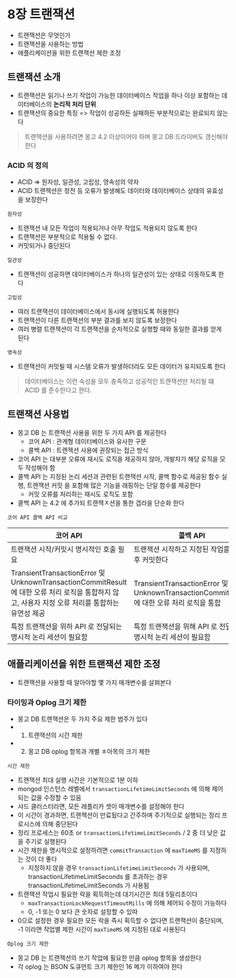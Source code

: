 # 8장 트랜잭션
- 트랜잭션은 무엇인가
- 트랜잭션을 사용하는 방법
- 애플리케이션을 위한 트랜잭션 제한 조정

## 트랜잭션 소개
- 트랜잭션은 읽기나 쓰기 작업이 가능한 데이터베이스 작업을 하나 이상 포함하는 데이터베이스의 **논리적 처리 단위**
- 트랜잭션의 중요한 특징 => 작업이 성공하든 실패하든 부분적으로는 완료되지 않는다

> 트랜잭션을 사용하려면 몽고 4.2 이상이어야 하며 몽고 DB 드라이버도 갱신해야 한다

### ACID 의 정의
- ACID => 원자성, 일관성, 고립성, 영속성의 약자
- ACID 트랜잭션은 정전 등 오류가 발생해도 데이터와 데이터베이스 상태의 유효성을 보장한다

`원자성`
- 트랜잭션 내 모든 작업이 적용되거나 아무 작업도 적용되지 않도록 한다
- 트랜잭션은 부분적으로 적용될 수 없다.
- 커밋되거나 중단된다

`일관성`
- 트랜잭션이 성공하면 데이터베이스가 하나의 일관성이 있는 상태로 이동하도록 한다

`고립성`
- 여러 트랜잭션이 데이터베이스에서 동시에 실행되도록 허용한다
- 트랜잭션이 다른 트랜잭션의 부분 결과를 보지 않도록 보장한다
- 여러 병렬 트랜잭션이 각 트랜잭션을 순차적으로 실행할 때와 동일한 결과를 얻게 된다

`영속성`
- 트랜잭션이 커밋될 때 시스템 오류가 발생하더라도 모든 데이터가 유지되도록 한다

> 데이터베이스는 이런 속성을 모두 충족하고 성공적인 트랜잭션만 처리될 떄 ACID 를 준수한다고 한다.

## 트랜잭션 사용법
- 몽고 DB 는 트랜잭션 사용을 위한 두 가지 API 를 제공한다
  - 코어 API : 관계형 데이터베이스와 유사한 구문
  - 콜백 API : 트랜잭션 사용에 권장되는 접근 방식
- 코어 API 는 대부분 오류에 재시도 로직을 제공하지 않아, 개발자가 해당 로직을 모두 작성해야 함
- 콜백 API 는 지정된 논리 세션과 관련된 트랜잭션 시작, 콜백 함수로 제공된 함수 실행, 트랜잭션 커밋 을 포함해 많은 기능을 래핑하는 단일 함수를 제공한다
  - 커밋 오류를 처리하는 재시도 로직도 포함
- 콜백 API 는 4.2 에 추가되 트랜잭ㅈ션을 통한 갭라을 단순화 한다

`코어 API 콜백 API 비교`

| 코어 API | 콜백 API |
| --- | --- |
| 트랜잭션 시작/커밋시 명시적인 호출 필요 | 트랜잭션 시작하고 지정된 작업를 실행 후 커밋한다 |
| TransientTransactionError 및 UnknownTransactionCommitResult 에 대한 오류 처리 로직을 통합하지 않고, 사용자 지정 오류 처리를 통합하는 유연성 제공 | TransientTransactionError 및 UnknownTransactionCommitResult 에 대한 오류 처리 로직을 통합 |
| 특정 트랜잭션을 위하 API 로 전달되는 명시적 논리 세션이 필요함 | 특정 트랜잭션을 위해 API 로 전달되는 명시적 논리 세션이 필요함 |

## 애플리케이션을 위한 트랜잭션 제한 조정
- 트랜잭션을 사용할 때 알아야할 몇 가지 매개변수를 살펴본다

### 타이밍과 Oplog 크기 제한
- 몽고 DB 트랜잭션은 두 가지 주요 제한 범주가 있다
- 1. 트랜잭션의 시간 제한
- 2. 몽고 DB oplog 항목과 개별 ㅎ아목의 크기 제한

`시간 제한`
- 트랜잭션 최대 실행 시간은 기본적으로 1분 이하
- mongod 인스턴스 레벨에서 `transactionLifetimeLimitSeconds` 에 의해 제어되는 값을 수정할 수 있음
- 샤드 클러스터라면, 모든 레플리카 셋이 매개변수를 설정해야 한다
- 이 시간이 경과하면, 트랜잭션이 만료됬다고 간주하며 주기적으로 실행되는 정리 프로시스에 의해 중단된다
- 정리 프로세스는 60초 or `transactionLifetimeLimitSeconds` / 2 중 더 낮은 값을 주기로 실행된다
- 시간 제한을 명시적으로 설정하려면 `commitTransaction` 에 `maxTimeMS` 를 지정하는 것이 더 좋다
  - 지정하지 않을 경우 `transactionLifetimeLimitSeconds` 가 사용되며, transactionLifetimeLimitSeconds 를 초과하는 경우 transactionLifetimeLimitSeconds 가 사용됨
- 트랜잭션 작업시 필요한 락을 획득하는데 대기시간은 최대 5밀리초이다
  - `maxTransactionLockRequestTimeoutMills` 에 의해 제어되 수정이 가능하다
  - 0, -1 또는 0 보다 큰 숫자로 설정할 수 있따
- 0으로 설정한 경우 필요한 모든 락을 즉시 획득할 수 없다면 트랜잭션이 중단되며, -1 이라면 작업별 제한 시간이 `maxTimeMS` 에 지정된 대로 사용된다

`Oplog 크기 제한`
- 몽고 DB 는 트랜잭션의 쓰기 작업에 필요한 만큼 oplog 항목을 생성한다
- 각 oplog 는 BSON 도큐먼트 크기 제한인 16 메가 이하여야 한다 